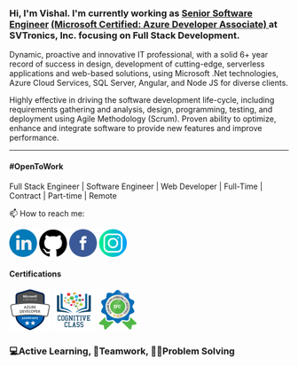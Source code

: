 ### Hi, I'm Vishal. I'm currently working as <a href="https://ashutoshhathidara.com/">Senior Software Engineer</a> <a  href="https://www.youracclaim.com/earner/earned/badge/9042185b-66a9-476f-ac59-3bff7ab5d410/public_url">(Microsoft Certified: Azure Developer Associate) </a> at SVTronics, Inc. focusing on Full Stack Development. 
 
Dynamic, proactive and innovative IT professional, with a solid 6+ year record of success in design, development of cutting-edge, serverless applications and web-based solutions, using Microsoft .Net technologies, Azure Cloud Services, SQL Server, Angular, and Node JS for diverse clients.

Highly effective in driving the software development life-cycle, including requirements gathering and analysis, design, programming, testing, and deployment using Agile Methodology (Scrum). Proven ability to optimize, enhance and integrate software to provide new features and improve performance.

<hr>

#### #OpenToWork
Full Stack Engineer | Software Engineer | Web Developer | Full-Time | Contract | Part-time | Remote

📫 How to reach me:

<a href="https://www.linkedin.com/in/vishaldhanani/"><img src="https://github.com/vishaldhanani/vishaldhanani/blob/master/logos/linkedin.png" width="50" /></a>
<a href="https://github.com/vishaldhanani/"><img src="https://github.com/vishaldhanani/vishaldhanani/blob/master/logos/github-logo.png" width="50" /></a>
<a href="https://www.facebook.com/vishal.dhanani.9/"><img src="https://github.com/vishaldhanani/vishaldhanani/blob/master/logos/facebook.png" width="50" /></a>
<a href="https://www.instagram.com/vishal_dhanani"><img src="https://github.com/vishaldhanani/vishaldhanani/blob/master/logos/instagram.png" width="50" /></a>

#### Certifications
<a  href="https://www.youracclaim.com/earner/earned/badge/9042185b-66a9-476f-ac59-3bff7ab5d410/public_url"><img title="Azure Developer Associate (AZ-203)" src="https://raw.githubusercontent.com/vishaldhanani/vishaldhanani/master/azure-developer-associate.png" width="75px"/></a>
<a href="https://cognitiveclass.ai/public_url"><img title="Container & Kubernetes Essentials with IBM Cloud" src="https://raw.githubusercontent.com/vishaldhanani/vishaldhanani/master/Container & Kubernetes Essentials with IBM Cloud.png" width="75px"/></a>
<a href="https://www.scrumstudy.com/public_url"><img title="Scrum Fundamentals Certified" src="https://raw.githubusercontent.com/vishaldhanani/vishaldhanani/master/Scrum Fundamentals Certified.png" width="75px"/></a>

<h3>💻Active Learning, 🤝Teamwork, 👨‍💻Problem Solving</h3> 
